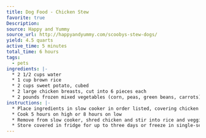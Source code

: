 ```yaml
---
title: Dog Food - Chicken Stew
favorite: true
Description: 
source: Happy and Yummy
source_url: http://happyandyummy.com/scoobys-stew-dogs/
yield: 4.5 quarts
active_time: 5 minutes
total_time: 6 hours
tags: 
  - pets
ingredients: |-
  * 2 1/2 cups water 
  * 1 cup brown rice 
  * 2 cups sweet potato, cubed 
  * 2 large chicken breasts, cut into 6 pieces each 
  * 2 pounds frozen mixed vegetables (corn, peas, green beans, carrots) 
instructions: |-
  * Place ingredients in slow cooker in order listed, covering chicken completely with vegetables 
  * Cook 5 hours on high or 8 hours on low 
  * Remove from slow cooker, shred chicken and stir into rice and veggie mixture until evenly distributed. 
  * Store covered in fridge for up to three days or freeze in single-serve portions 
---
```

